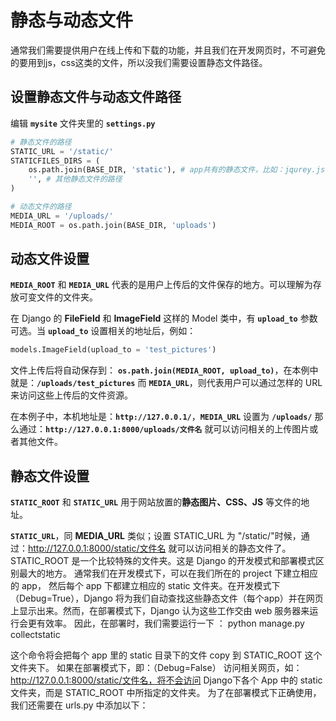# 静态与动态文件
通常我们需要提供用户在线上传和下载的功能，并且我们在开发网页时，不可避免的要用到js，css这类的文件，所以没我们需要设置静态文件路径。

## 设置静态文件与动态文件路径
编辑 **`mysite`** 文件夹里的 **`settings.py`**
```py
# 静态文件的路径
STATIC_URL = '/static/'
STATICFILES_DIRS = (
    os.path.join(BASE_DIR, 'static'), # app共有的静态文件，比如：jqurey.js
    '', # 其他静态文件的路径
)

# 动态文件的路径
MEDIA_URL = '/uploads/'
MEDIA_ROOT = os.path.join(BASE_DIR, 'uploads')
```

## 动态文件设置
**`MEDIA_ROOT`** 和 **`MEDIA_URL`** 代表的是用户上传后的文件保存的地方。可以理解为存放可变文件的文件夹。

在 Django 的 **FileField** 和 **ImageField** 这样的 Model 类中，有 **`upload_to`** 参数可选。当 **`upload_to`** 设置相关的地址后，例如：

```py
models.ImageField(upload_to = 'test_pictures') 
```

文件上传后将自动保存到： **`os.path.join(MEDIA_ROOT, upload_to)`**，在本例中就是：**`/uploads/test_pictures`**
而 **`MEDIA_URL`**，则代表用户可以通过怎样的 URL 来访问这些上传后的文件资源。

在本例子中，本机地址是：**`http://127.0.0.1/`**，**`MEDIA_URL`** 设置为 **`/uploads/`**
那么通过：**`http://127.0.0.1:8000/uploads/文件名`** 就可以访问相关的上传图片或者其他文件。

## 静态文件设置
**`STATIC_ROOT`** 和 **`STATIC_URL`** 用于网站放置的**静态图片、CSS、JS** 等文件的地址。

**`STATIC_URL`**，同 **MEDIA_URL** 类似；设置 STATIC_URL 为 "/static/"时候，通过：http://127.0.0.1:8000/static/文件名 就可以访问相关的静态文件了。
STATIC_ROOT 是一个比较特殊的文件夹。这是 Django 的开发模式和部署模式区别最大的地方。
通常我们在开发模式下，可以在我们所在的 project 下建立相应的 app， 然后每个 app 下都建立相应的 static 文件夹。在开发模式下（Debug=True），Django 将为我们自动查找这些静态文件（每个app）并在网页上显示出来。然而，在部署模式下，Django 认为这些工作交由 web 服务器来运行会更有效率。
因此，在部署时，我们需要运行一下 ：
python manage.py collectstatic

这个命令将会把每个 app 里的 static 目录下的文件 copy 到 STATIC_ROOT 这个文件夹下。
如果在部署模式下，即：（Debug=False） 访问相关网页，如： http://127.0.0.1:8000/static/文件名，将不会访问 Django下各个 App 中的 static 文件夹，而是 STATIC_ROOT 中所指定的文件夹。
为了在部署模式下正确使用，我们还需要在 urls.py 中添加以下：

